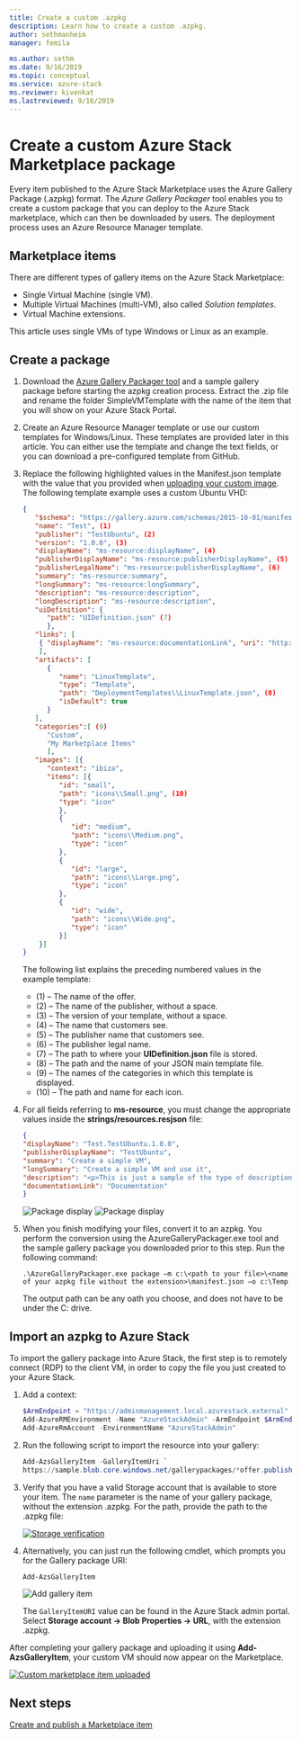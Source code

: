 ```yaml
---
title: Create a custom .azpkg
description: Learn how to create a custom .azpkg.
author: sethmanheim
manager: femila

ms.author: sethm
ms.date: 9/16/2019
ms.topic: conceptual
ms.service: azure-stack
ms.reviewer: kivenkat
ms.lastreviewed: 9/16/2019
---
```


# Create a custom Azure Stack Marketplace package

Every item published to the Azure Stack Marketplace uses the Azure Gallery Package (.azpkg) format. The *Azure Gallery Packager* tool enables you to create a custom package that you can deploy to the Azure Stack marketplace, which can then be downloaded by users. The deployment process uses an Azure Resource Manager template.

## Marketplace items

There are different types of gallery items on the Azure Stack Marketplace:

- Single Virtual Machine (single VM).
- Multiple Virtual Machines (multi-VM), also called *Solution templates*.
- Virtual Machine extensions.

This article uses single VMs of type Windows or Linux as an example.

## Create a package

1. Download the [Azure Gallery Packager tool](https://www.aka.ms/azurestackmarketplaceitem) and a sample gallery package before starting the azpkg creation process. Extract the .zip file and rename the folder SimpleVMTemplate with the name of the item that you will show on your Azure Stack Portal. 

2. Create an Azure Resource Manager template or use our custom templates for Windows/Linux. These templates are provided later in this article. You can either use the template and change the text fields, or you can download a pre-configured template from GitHub.

3. Replace the following highlighted values in the Manifest.json template with the value that you provided when [uploading your custom image](azure-stack-add-vm-image.md#add-a-custom-vm-image-to-the-marketplace-using-the-portal). The following template example uses a custom Ubuntu VHD:

    ```json
    {
       "$schema": "https://gallery.azure.com/schemas/2015-10-01/manifest.json#",
       "name": "Test", (1)
       "publisher": "TestUbuntu", (2)
       "version": "1.0.0", (3)
       "displayName": "ms-resource:displayName", (4)
       "publisherDisplayName": "ms-resource:publisherDisplayName", (5)
       "publisherLegalName": "ms-resource:publisherDisplayName", (6)
       "summary": "ms-resource:summary",
       "longSummary": "ms-resource:longSummary",
       "description": "ms-resource:description",
       "longDescription": "ms-resource:description",
       "uiDefinition": {
          "path": "UIDefinition.json" (7)
          },
       "links": [
        { "displayName": "ms-resource:documentationLink", "uri": "http://go.microsoft.com/fwlink/?LinkId=532898" }
        ],
       "artifacts": [
          {
             "name": "LinuxTemplate",
             "type": "Template",
             "path": "DeploymentTemplates\\LinuxTemplate.json", (8)
             "isDefault": true
          }
       ],
       "categories":[ (9)
          "Custom",
          "My Marketplace Items"
          ],
       "images": [{
          "context": "ibiza",
          "items": [{
             "id": "small",
             "path": "icons\\Small.png", (10)
             "type": "icon"
             },
             {
                "id": "medium",
                "path": "icons\\Medium.png",
                "type": "icon"
             },
             {
                "id": "large",
                "path": "icons\\Large.png",
                "type": "icon"
             },
             {
                "id": "wide",
                "path": "icons\\Wide.png",
                "type": "icon"
             }]
        }]
    }
    ```

    The following list explains the preceding numbered values in the example template:

    - (1) – The name of the offer.
    - (2) – The name of the publisher, without a space.
    - (3) – The version of your template, without a space.
    - (4) – The name that customers see.
    - (5) – The publisher name that customers see.
    - (6) – The publisher legal name.
    - (7) – The path to where your **UIDefinition.json** file is stored.  
    - (8) – The path and the name of your JSON main template file.
    - (9) – The names of the categories in which this template is displayed.
    - (10) – The path and name for each icon.

4. For all fields referring to **ms-resource**, you must change the appropriate values inside the **strings/resources.resjson** file:

    ```json
    {
    "displayName": "Test.TestUbuntu.1.0.0",
    "publisherDisplayName": "TestUbuntu",
    "summary": "Create a simple VM",
    "longSummary": "Create a simple VM and use it",
    "description": "<p>This is just a sample of the type of description you could create for your gallery item!</p><p>This is a second paragraph.</p>",
    "documentationLink": "Documentation"
    }
    ```

    ![Package display](media/azure-stack-create-azpkg/pkg1.png)
    ![Package display](media/azure-stack-create-azpkg/pkg2.png)

5. When you finish modifying your files, convert it to an azpkg. You perform the conversion using the AzureGalleryPackager.exe tool and the sample gallery package you downloaded prior to this step. Run the following command:

    ```shell
    .\AzureGalleryPackager.exe package –m c:\<path to your file>\<name of your azpkg file without the extension>\manifest.json –o c:\Temp
    ```

    The output path can be any oath you choose, and does not have to be under the C: drive.

## Import an azpkg to Azure Stack

To import the gallery package into Azure Stack, the first step is to remotely connect (RDP) to the client VM, in order to copy the file you just created to your Azure Stack.

1. Add a context:

    ```powershell
    $ArmEndpoint = "https://adminmanagement.local.azurestack.external"
    Add-AzureRMEnvironment -Name "AzureStackAdmin" -ArmEndpoint $ArmEndpoint
    Add-AzureRmAccount -EnvironmentName "AzureStackAdmin"
    ```

2. Run the following script to import the resource into your gallery:

    ```powershell
    Add-AzsGalleryItem -GalleryItemUri `
    https://sample.blob.core.windows.net/gallerypackages/*offer.publisher.version*.azpkg –Verbose
    ```

3. Verify that you have a valid Storage account that is available to store your item. The `name` parameter is the name of your gallery package, without the extension .azpkg. For the path, provide the path to the .azpkg file:

    [![Storage verification](media/azure-stack-create-azpkg/pkg4sm.png "Verify storage")](media/azure-stack-create-azpkg/pkg4.png#lightbox)

4. Alternatively, you can just run the following cmdlet, which prompts you for the Gallery package URI:

    ```powershell
    Add-AzsGalleryItem
    ```

    ![Add gallery item](media/azure-stack-create-azpkg/pkg5.png)

    The `GalleryItemURI` value can be found in the Azure Stack admin portal. Select **Storage account -> Blob Properties -> URL**, with the extension .azpkg.

After completing your gallery package and uploading it using **Add-AzsGalleryItem**, your custom VM should now appear on the Marketplace.

[![Custom marketplace item uploaded](media/azure-stack-create-azpkg/pkg6sm.png "Custom marketplace item uploaded")](media/azure-stack-create-azpkg/pkg6.png#lightbox)

## Next steps

[Create and publish a Marketplace item](azure-stack-create-and-publish-marketplace-item.md)
